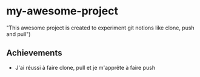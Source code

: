 # my-awesome-project
"This awesome project is created to experiment git notions like clone, push and pull")
## Achievements

- J'ai réussi à faire clone, pull et je m'apprête à faire push
